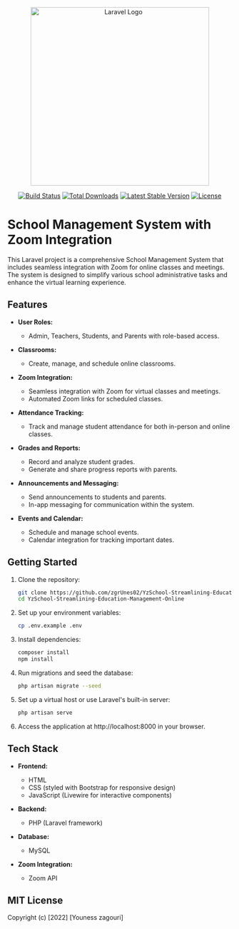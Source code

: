 <p align="center"><a href="https://laravel.com" target="_blank"><img src="https://raw.githubusercontent.com/laravel/art/master/logo-lockup/5%20SVG/2%20CMYK/1%20Full%20Color/laravel-logolockup-cmyk-red.svg" width="400" alt="Laravel Logo"></a></p>

<p align="center">
<a href="https://travis-ci.org/laravel/framework"><img src="https://travis-ci.org/laravel/framework.svg" alt="Build Status"></a>
<a href="https://packagist.org/packages/laravel/framework"><img src="https://img.shields.io/packagist/dt/laravel/framework" alt="Total Downloads"></a>
<a href="https://packagist.org/packages/laravel/framework"><img src="https://img.shields.io/packagist/v/laravel/framework" alt="Latest Stable Version"></a>
<a href="https://packagist.org/packages/laravel/framework"><img src="https://img.shields.io/packagist/l/laravel/framework" alt="License"></a>
</p>


# School Management System with Zoom Integration

This Laravel project is a comprehensive School Management System that includes seamless integration with Zoom for online classes and meetings. The system is designed to simplify various school administrative tasks and enhance the virtual learning experience.

## Features

- **User Roles:**
  - Admin, Teachers, Students, and Parents with role-based access.

- **Classrooms:**
  - Create, manage, and schedule online classrooms.

- **Zoom Integration:**
  - Seamless integration with Zoom for virtual classes and meetings.
  - Automated Zoom links for scheduled classes.

- **Attendance Tracking:**
  - Track and manage student attendance for both in-person and online classes.

- **Grades and Reports:**
  - Record and analyze student grades.
  - Generate and share progress reports with parents.

- **Announcements and Messaging:**
  - Send announcements to students and parents.
  - In-app messaging for communication within the system.

- **Events and Calendar:**
  - Schedule and manage school events.
  - Calendar integration for tracking important dates.

## Getting Started

1. Clone the repository:

   ```bash
   git clone https://github.com/zgrUnes02/YzSchool-Streamlining-Education-Management-Online
   cd YzSchool-Streamlining-Education-Management-Online

2. Set up your environment variables:
    
   ```bash
   cp .env.example .env

3. Install dependencies:

   ```bash
   composer install
   npm install

4. Run migrations and seed the database:

   ```bash
   php artisan migrate --seed

6. Set up a virtual host or use Laravel's built-in server:
   
   ```bash
   php artisan serve

7. Access the application at http://localhost:8000 in your browser.

## Tech Stack

- **Frontend:**
  - HTML
  - CSS (styled with Bootstrap for responsive design)
  - JavaScript (Livewire for interactive components)

- **Backend:**
  - PHP (Laravel framework)

- **Database:**
  - MySQL

- **Zoom Integration:**
  - Zoom API
 
## MIT License

Copyright (c) [2022] [Youness zagouri]
